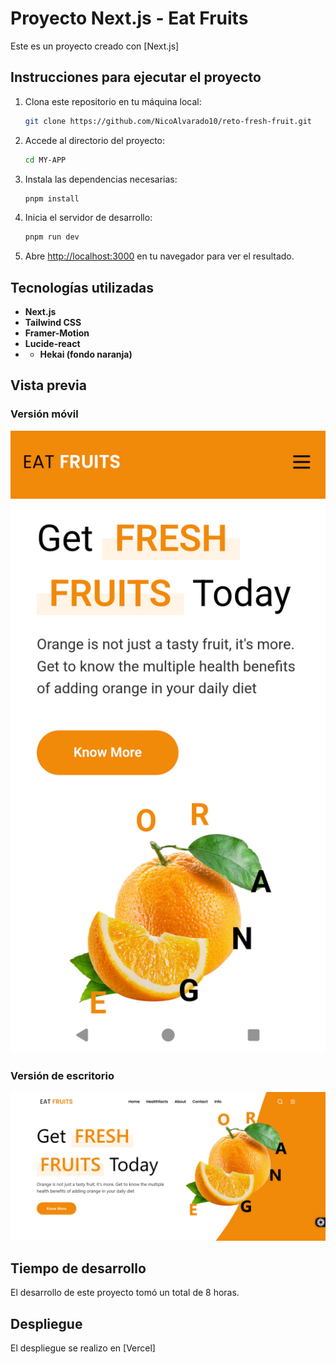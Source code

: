 # Proyecto Next.js - Eat Fruits

Este es un proyecto creado con [Next.js]

## Instrucciones para ejecutar el proyecto

1. Clona este repositorio en tu máquina local:
   ```bash
   git clone https://github.com/NicoAlvarado10/reto-fresh-fruit.git
   ```

2. Accede al directorio del proyecto:
   ```bash
   cd MY-APP
   ```

3. Instala las dependencias necesarias:
   ```bash
   pnpm install
   ```

4. Inicia el servidor de desarrollo:
   ```bash
   pnpm run dev
   ```

5. Abre [http://localhost:3000](http://localhost:3000) en tu navegador para ver el resultado.

## Tecnologías utilizadas

- **Next.js**
- **Tailwind CSS**
- **Framer-Motion**
- **Lucide-react**
- - **Hekai (fondo naranja)**

## Vista previa

### Versión móvil
![Vista móvil](./public/movil.png)

### Versión de escritorio
![Vista escritorio](./public/Desktop.png)

## Tiempo de desarrollo

El desarrollo de este proyecto tomó un total de 8 horas.

## Despliegue
El despliegue se realizo en [Vercel]
